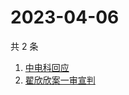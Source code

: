 # 2023-04-06

共 2 条

<!-- BEGIN ZHIHUSEARCH -->
<!-- 最后更新时间 Thu Apr 06 2023 07:15:00 GMT+0800 (China Standard Time) -->
1. [中电科回应](https://www.zhihu.com/search?q=中电科回应)
1. [翟欣欣案一审宣判](https://www.zhihu.com/search?q=翟欣欣案一审宣判)
<!-- END ZHIHUSEARCH -->
